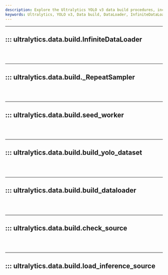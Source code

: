 ```yaml
---
description: Explore the Ultralytics YOLO v3 data build procedures, including the InfiniteDataLoader, seed_worker, build_dataloader, and load_inference_source.
keywords: Ultralytics, YOLO v3, Data build, DataLoader, InfiniteDataLoader, seed_worker, build_dataloader, load_inference_source
---
```


---
## ::: ultralytics.data.build.InfiniteDataLoader
<br><br>

---
## ::: ultralytics.data.build._RepeatSampler
<br><br>

---
## ::: ultralytics.data.build.seed_worker
<br><br>

---
## ::: ultralytics.data.build.build_yolo_dataset
<br><br>

---
## ::: ultralytics.data.build.build_dataloader
<br><br>

---
## ::: ultralytics.data.build.check_source
<br><br>

---
## ::: ultralytics.data.build.load_inference_source
<br><br>
